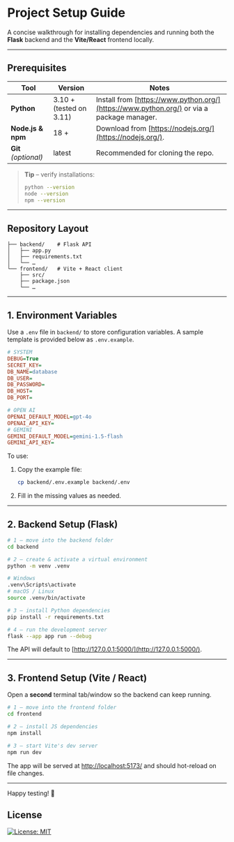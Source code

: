 # Project Setup Guide

A concise walkthrough for installing dependencies and running both the **Flask** backend and the **Vite/React** frontend locally.

---

## Prerequisites

| Tool                 | Version                 | Notes                                                                                     |
| -------------------- | ----------------------- | ----------------------------------------------------------------------------------------- |
| **Python**           | 3.10 + (tested on 3.11) | Install from [https://www.python.org/](https://www.python.org/) or via a package manager. |
| **Node.js & npm**    | 18 +                    | Download from [https://nodejs.org/](https://nodejs.org/).                                 |
| **Git** *(optional)* | latest                  | Recommended for cloning the repo.                                                         |

> **Tip** – verify installations:
>
> ```bash
> python --version
> node --version
> npm --version
> ```

---

## Repository Layout

```
├── backend/    # Flask API
│   ├── app.py
│   ├── requirements.txt
│   └── …
└── frontend/   # Vite + React client
    ├── src/
    ├── package.json
    └── …
```

---

## 1. Environment Variables

Use a `.env` file in `backend/` to store configuration variables. A sample template is provided below as `.env.example`.

```ini
# SYSTEM
DEBUG=True
SECRET_KEY=
DB_NAME=database
DB_USER=
DB_PASSWORD=
DB_HOST=
DB_PORT=

# OPEN AI
OPENAI_DEFAULT_MODEL=gpt-4o
OPENAI_API_KEY=
# GEMINI
GEMINI_DEFAULT_MODEL=gemini-1.5-flash
GEMINI_API_KEY=
```

To use:

1. Copy the example file:

   ```bash
   cp backend/.env.example backend/.env
   ```
2. Fill in the missing values as needed.

---

## 2. Backend Setup (Flask)

```bash
# 1 — move into the backend folder
cd backend

# 2 — create & activate a virtual environment
python -m venv .venv

# Windows
.venv\Scripts\activate
# macOS / Linux
source .venv/bin/activate

# 3 — install Python dependencies
pip install -r requirements.txt

# 4 — run the development server
flask --app app run --debug
```

The API will default to [http://127.0.0.1:5000/](http://127.0.0.1:5000/).

---

## 3. Frontend Setup (Vite / React)

Open a **second** terminal tab/window so the backend can keep running.

```bash
# 1 — move into the frontend folder
cd frontend

# 2 — install JS dependencies
npm install

# 3 — start Vite's dev server
npm run dev
```

The app will be served at [http://localhost:5173/](http://localhost:5173/) and should hot-reload on file changes.

---

Happy testing! 🚀

## License

[![License: MIT](https://img.shields.io/badge/License-MIT-yellow.svg)](./LICENSE)
